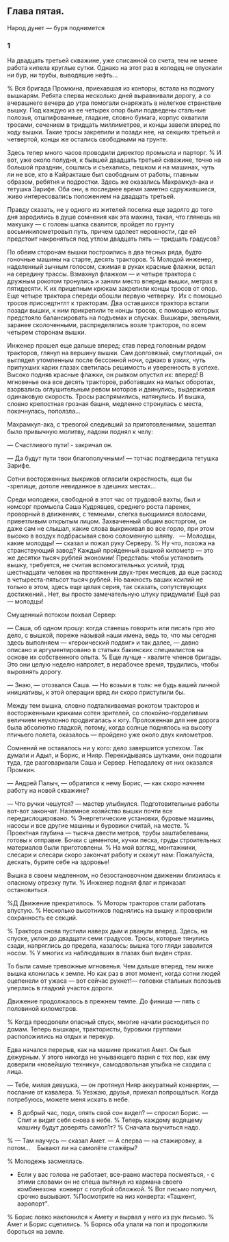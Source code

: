 ## Глава пятая.
Народ дунет — буря поднимется

### 1

На двадцать третьей скважине, уже списанной со счета, тем не менее работа кипела круглые сутки.
Однако на этот раз в колодец не опускали ни бур, ни трубы, выводящие нефть...

% Вся бригада Промкина, приехавшая из конторы, встала на подмогу вышкарям.
Ребята сперва несколько дней выравнивали дорогу, а со вчерашнего вечера до утра помогали снаряжать в нелегкое странствие вышку.
Под каждую из ее четырех опор были подведены стальные полозья, отшлифованные, гладкие, словно бумага, корпус охватили тросами, сечением в тридцать миллиметров, и концы завели вперед по ходу вышки.
Такие тросы закрепили и позади нее, на секциях третьей и четвертой, концы же остались свободными на грунте.

Здесь тепер много часов проводили директор промысла и парторг.
% И вот, уже около полудня, к бывшей двадцать третьей скважине, точно на большой праздник, сошлись и съехались, пешком и на машинах, чуть ли не все, кто в Кайракташе был свободным от работы, главным образом, ребятня и подростки.
Здесь же оказались Махрамкул-ака и тетушка Зарифе.
Оба они, в последнее время заметно сдружившиеся, живо интересовались положением на двадцать третьей.

Правду сказать, не у одного из жителей поселка еще задолго до того дня зародились в душе сомнения как эта махина, такая, что глянешь на макушку — с головы шапка свалится, пройдет по грунту восьмикилометровып путь, причем одолеет неровности, где ей предстоит накреняться под утлом двадцать пять — тридцать градусов?

По обеим сторонам вышки построились в два тесных ряда, будто гоночные машины на старте, десять тракторов.
% Молодой инженер, наделенный зычным голосом, сжимая в руках красные флажки, встал на середину трассы.
Взмахнул флажком — и четыре трактора с дружным рокотом тронулись и заняли место впереди вышки, метрах в пятидесяти.
К их прицепным крюкам закрепили концы тросов от опор.
Еще четыре трактора спереди обошли первую четверку.
 Их с помощью тросов присоедтнтлт к тракторам.
Два оставшихся трактора встали позади вышки, к ним прикрепили те концы тросов, с помощью которых предстояло балансировать на подъемах и спусках.
Вышкари, звеньями, заранее сколоченными, распределялись возле тракторов, по всем четырем сторонам вышки.

Инженер прошел еще дальше вперед; став перед головным рядом тракторов, глянул на вершину вышки.
Сам долговязый, смуглолицый, он выглядел утомленным после бессонной ночи, однако в узких, чуть припухших карих глазах светилась решимость и уверенность в успехе.
Высоко подняв красные флажки, он рывком опустил их: вперед!
В мгновенье ока все десять тракторов, работавших на малых оборотах, взорвались оглушительным ревом моторов и двинулись, выдерживая одинаковую скорость.
Тросы распрямились, натянулись.
И вышка, словно крепостная грозная башня, медленно стронулась с места, покачнулась, поползла...

Махрамкул-ака, с тревогой следивший за приготовлениями, зашептал было привычную молитву, ладони поднял к челу:

— Счастливого пути! - закричал он.

— Да будут пути твои благополучными! — тотчас подтвердила тетушка Зарифе.

Сотни восторженных выкриков огласили окрестность, еще бы -зрелище, дотоле невиданное в здешних местах...

Среди молодежи, свободной в этот час от трудовой вахты, был и комсорг промысла Саша Кудрявцев, среднего роста паренек, проворный в движениях, с темными, слегка вьющимися волосами, приветливым открытым лицом.
Захваченный общим восторгом, он даже сам не слышал, какие слова выкрикивал во все горло, при этом высоко в воздух подбрасывая свою соломенную шляпу.
 
— Молодцы, какие молодцы! — сказал и пожал руку Серверу.
% Ну что, похожа на странствующий завод?
Каждый пройденный вышкой километр — это же десятки тысяч рублей экономии!
Представь: чтобы установить вышку, требуется, не считая вспомогательных усилий, труд шестнадцати человек на протяжении двух-трех месяцев, да еще расход в четыреста-пятьсот тысяч рублей.
Но важность ваших ксилий не только в этом, здесь еще целая серия, так сказать, сопутствующих достижений..
Нет, вы просто замечательную штуку придумали!
Ещё раз — молодцы!

Смущенный потоком похвал Сервер:

— Саша, об одном прошу: когда станешь говорить или писать про это дело, с вышкой, пореже называй наши имена, ведь то, что мы сегодня здесь выполняем — «героический подвиг» и так далее, — давно описано и аргументировано в статьях бакинских специалистов на основе их собственного опыта.
% Еще лучще - хвалите членов бригады.
Это они целую неделю напролет, в нерабочее время, трудились, чтобы выровнять дорогу.

— Знаю, — отозвался Саша.
— Но возьми в толк: не будь вашей личной инициативы, к этой операции вряд ли скоро приступили бы.

Между тем вышка, словно подталкиваемая рокотом тракторов и восторженными криками сотен зрителей, со спокойно-горделивым величием неуклонно продвигалась к югу.
Проложенная для нее дорога была абсолютно гладкой, потому, когда солнце поднялось на высоту птичьего полета, оказалось — пройдено уже около двух километров.

Сомнений не оставалось ни у кого: дело завершится успехом.
Так думали и Адыл, и Борис, и Нияр.
Перекидываясь шутками, они подошли туда, где разговаривали Саша и Сервер.
Неподалеку от них оказался Промкин.

— Андрей Палыч, — обратился к нему Борис, — как скоро начнем работу на новой скважине?

— Что ручки чешутся? — мастер улыбнулся.
Подготовительные работы вот-вот закончат.
Наземное хозяйство вышки почти все передислоцировано.
% Энергетические установки, буровые машины, насосы и все другие машины и буровики считай, на месте.
% Проектная глубина — тысяча двести метров, трубы заштабелеваны, готовы к отправке.
Бочки с цементом, кучки песка, груды строительных материалов были приготовлены.
% На мой взгляд, монтажники, слесари и слесари скоро закончат работу и скажут нам:
Пожалуйста, дескать, бурите себе на здоровье!

Вышка в своем медленном, но безостановочном движении близилась к опасному отрезку пути.
% Инженер поднял флаг и приказал остановиться.

%Д Движение прекратилось.
% Моторы тракторов стали работать впустую.
% Несколько высотников поднялись на вышку и проверили сохранность ее секций.

% Трактора снова пустили наверх дым и рванули вперед.
Здесь, на спуске, уклон до двадцати семи градусов.
Тросы, которые тянулись сзади, напряглись до предела, казалось: вышка того гляди завалится носом.
% У многих из наблюдавших в глазах был виден страх.

То были самые тревожные мгновенья.
Чем дальше вперед, тем ниже вышка клонилась к земле.
Но как раз в этот момент, когда сотни людей оцепенели от ужаса — вот сейчас рухнет!— головки стальных полозьев уперлись в гладкий участок дороги.

Движение продолжалось в прежнем темпе.
До финиша — пять с половиной километров.

% Когда преодолели опасный спуск, многие начали расходиться по домам.
Теперь вышкари, трактористы, буровики группами расположились на отдых и перекур.

Едва начался перерыв, как на машине прикатил Амет.
Он был дежурным.
У этого никогда не унывающего парня с тех пор, как ему доверили «новейшую технику», самодовольная улыбка не сходила с лица.

— Тебе, милая девушка, — он протянул Нияр аккуратный конвертик, — послание от кавалера.
% Уезжаю, друзья, приехал попрощаться.
Когда потребуюсь, можете меня искать в небе.

- В добрый час, поди, опять свой сон видел? — спросил Борис.
— Спит и видит себя снова в небе.
% Теперь каждому водящему машину будут доверять самол1т?
% Сначала выучиться надо.

% — Там научусь — сказал Амет.
— А сперва — на стажировку, а потом...
 
 Бывают ли на самолёте стажёры?

% Молодежь засмеялась.

- Если у вас голова не работает, все-равно мастера посмеяться, - с этими словами он не спеша вытянул из кармана своего комбинезона  конверт с голубой обложкой.
% Вот письмо получил, срочно вызывают.
%Посмотрите на низ конверта:
«Ташкент, аэропорт".

% Борис ловко наклонился к Амету и вырвал у него из рук письмо.
% Амет и Борис сцепились.
% Борясь оба упали на пол и продолжили бороться на земле.
